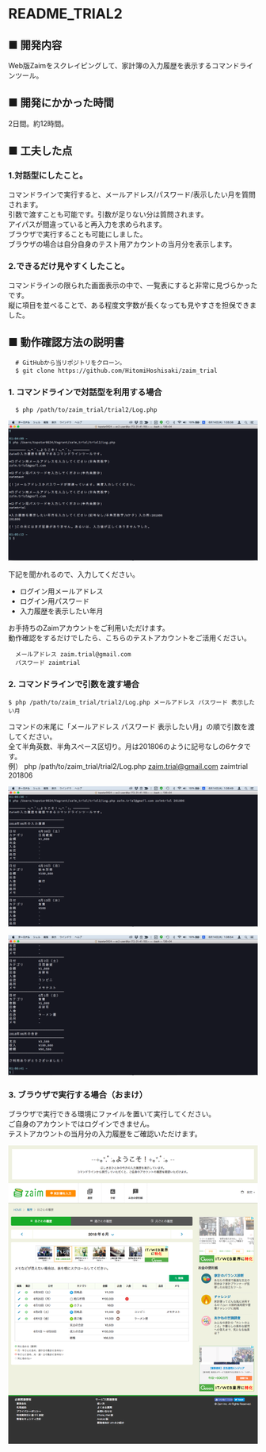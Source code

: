 # README_TRIAL2

## ■ 開発内容

Web版Zaimをスクレイピングして、家計簿の入力履歴を表示するコマンドラインツール。





## ■ 開発にかかった時間

2日間。約12時間。





## ■ 工夫した点

### 1.対話型にしたこと。

コマンドラインで実行すると、メールアドレス/パスワード/表示したい月を質問されます。  
引数で渡すことも可能です。引数が足りない分は質問されます。  
アイパスが間違っていると再入力を求められます。  
ブラウザで実行することも可能にしました。  
ブラウザの場合は自分自身のテスト用アカウントの当月分を表示します。



### 2.できるだけ見やすくしたこと。

コマンドラインの限られた画面表示の中で、一覧表にすると非常に見づらかったです。   
縦に項目を並べることで、ある程度文字数が長くなっても見やすさを担保できました。





## ■ 動作確認方法の説明書

```
  # GitHubから当リポジトリをクローン。
  $ git clone https://github.com/HitomiHoshisaki/zaim_trial
```


### 1. コマンドラインで対話型を利用する場合

```
  $ php /path/to/zaim_trial/trial2/Log.php
```

![コマンドライン](https://raw.githubusercontent.com/HitomiHoshisaki/zaim_trial/master/img/trial2_1.png)

下記を聞かれるので、入力してください。

- ログイン用メールアドレス
- ログイン用パスワード
- 入力履歴を表示したい年月


お手持ちのZaimアカウントをご利用いただけます。  
動作確認をするだけでしたら、こちらのテストアカウントをご活用ください。

```
  メールアドレス zaim.trial@gmail.com
  パスワード zaimtrial
```





### 2. コマンドラインで引数を渡す場合

```
$ php /path/to/zaim_trial/trial2/Log.php メールアドレス パスワード 表示したい月 
```

コマンドの末尾に「メールアドレス パスワード 表示したい月」の順で引数を渡してください。  
全て半角英数、半角スペース区切り。月は201806のように記号なしの6ケタです。   
例） php /path/to/zaim_trial/trial2/Log.php zaim.trial@gmail.com zaimtrial 201806

![コマンドライン](https://raw.githubusercontent.com/HitomiHoshisaki/zaim_trial/master/img/trial2_2.png)

![コマンドライン](https://raw.githubusercontent.com/HitomiHoshisaki/zaim_trial/master/img/trial2_3.png)





### 3. ブラウザで実行する場合（おまけ）

ブラウザで実行できる環境にファイルを置いて実行してください。  
ご自身のアカウントではログインできません。  
テストアカウントの当月分の入力履歴をご確認いただけます。

![当月分の入力履歴](https://raw.githubusercontent.com/HitomiHoshisaki/zaim_trial/master/img/trial2_4.png)

